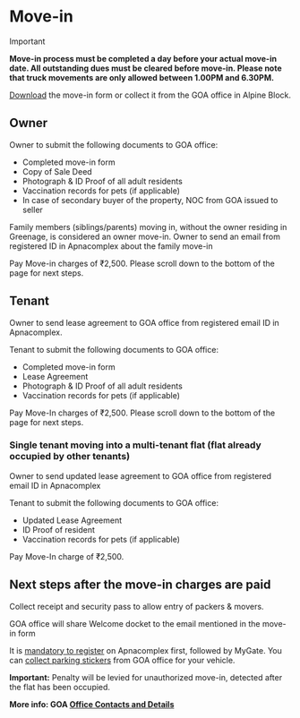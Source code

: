 # Move-in

> [!IMPORTANT]
> **Move-in process must be completed a day before your actual move-in date. All outstanding dues must be cleared before move-in. Please note that truck movements are only allowed between __1.00PM and 6.30PM__.**


[Download](https://drive.google.com/file/d/1kQPqDrCo1iCklCM6XU6luaVg1izZpx-D/view?usp=sharing) the move-in form or collect it from the GOA office in Alpine Block.

## Owner

Owner to submit the following documents to GOA office: 

- Completed move-in form 
- Copy of Sale Deed
- Photograph & ID Proof of all adult residents
- Vaccination records for pets (if applicable)
- In case of secondary buyer of the property, NOC from GOA issued to seller 

Family members (siblings/parents) moving in, without the owner residing in Greenage, is considered an owner move-in.  Owner to send an email from registered ID in Apnacomplex about the family move-in

Pay Move-in charges of ₹2,500. Please scroll down to the bottom of the page for next steps.

## Tenant

Owner to send lease agreement to GOA office from registered email ID in Apnacomplex.

Tenant to submit the following documents to GOA office: 

- Completed move-in form 
- Lease Agreement
- Photograph & ID Proof of all adult residents
- Vaccination records for pets (if applicable)

Pay Move-In charges of ₹2,500. Please scroll down to the bottom of the page for next steps.

### Single tenant moving into a multi-tenant flat (flat already occupied by other tenants)

Owner to send updated lease agreement to GOA office from registered email ID in Apnacomplex 

Tenant to submit the following documents to GOA office: 

- Updated Lease Agreement
- ID Proof of resident
- Vaccination records for pets (if applicable)

Pay Move-In charge of ₹2,500. 

## Next steps after the move-in charges are paid

Collect receipt and security pass to allow entry of packers & movers.

GOA office will share Welcome docket to the email mentioned in the move-in form

It is [mandatory to register](/info/apps) on Apnacomplex first, followed by MyGate. You can [collect parking stickers](/policies/stickers) from GOA office for your vehicle. 

**Important:** Penalty will be levied for unauthorized move-in, detected after the flat has been occupied. 

__More info: GOA [Office Contacts and Details](/info/contact)__
